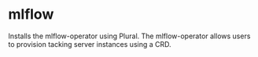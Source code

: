 # mlflow

Installs the mlflow-operator using Plural. The mlflow-operator allows users to provision
tacking server instances using a CRD.
